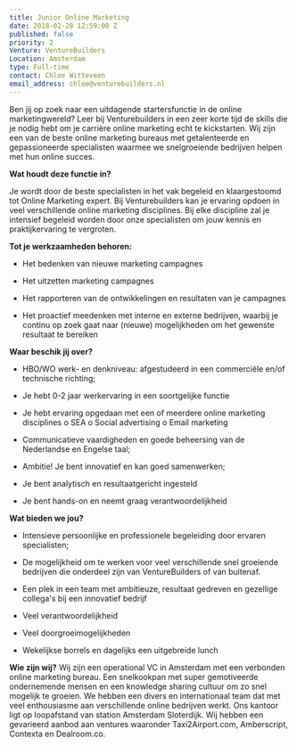 ```yaml
---
title: Junior Online Marketing
date: 2018-02-28 12:59:00 Z
published: false
priority: 2
Venture: VentureBuilders
Location: Amsterdam
type: Full-time
contact: Chloe Witteveen
email_address: chloe@venturebuilders.nl
---
```


Ben jij op zoek naar een uitdagende startersfunctie in de online marketingwereld?
Leer bij Venturebuilders in een zeer korte tijd de skills die je nodig hebt om je carrière online marketing echt te kickstarten. Wij zijn een van de beste online marketing bureaus met getalenteerde en gepassioneerde specialisten waarmee we snelgroeiende bedrijven helpen met hun online succes.

**Wat houdt deze functie in?**

Je wordt door de beste specialisten in het vak begeleid en klaargestoomd tot Online Marketing expert. Bij Venturebuilders kan je ervaring opdoen in veel verschillende online marketing disciplines. Bij elke discipline zal je intensief begeleid worden door onze specialisten om jouw kennis en praktijkervaring te vergroten.

**Tot je werkzaamheden behoren:**

* Het bedenken van nieuwe marketing campagnes

* Het uitzetten marketing campagnes

* Het rapporteren van de ontwikkelingen en resultaten van je campagnes

* Het proactief meedenken met interne en externe bedrijven, waarbij je continu op zoek gaat naar (nieuwe) mogelijkheden om het gewenste resultaat te bereiken

**Waar beschik jij over?**

* HBO/WO werk- en denkniveau: afgestudeerd in een commerciële en/of technische richting;

* Je hebt 0-2 jaar werkervaring in een soortgelijke functie

* Je hebt ervaring opgedaan met een of meerdere online marketing disciplines
  o   SEA
  o   Social advertising
  o   Email marketing

* Communicatieve vaardigheden en goede beheersing van de Nederlandse en Engelse taal;

* Ambitie! Je bent innovatief en kan goed samenwerken;

* Je bent analytisch en resultaatgericht ingesteld

* Je bent hands-on en neemt graag verantwoordelijkheid

**Wat bieden we jou?**

* Intensieve persoonlijke en professionele begeleiding door ervaren specialisten;

* De mogelijkheid om te werken voor veel verschillende snel groeiende bedrijven die onderdeel zijn van VentureBuilders of van buitenaf.

* Een plek in een team met ambitieuze, resultaat gedreven en gezellige collega's bij een innovatief bedrijf

* Veel verantwoordelijkheid

* Veel doorgroeimogelijkheden

* Wekelijkse borrels en dagelijks een uitgebreide lunch

**Wie zijn wij?**
Wij zijn een operational VC in Amsterdam met een verbonden online marketing bureau. Een snelkookpan met super gemotiveerde ondernemende mensen en een knowledge sharing cultuur om zo snel mogelijk te groeien. We hebben een divers en internationaal team dat met veel enthousiasme aan verschillende online bedrijven werkt. Ons kantoor ligt op loopafstand van station Amsterdam Sloterdijk. Wij hebben een gevarieerd aanbod aan ventures waaronder Taxi2Airport.com, Amberscript, Contexta en Dealroom.co.